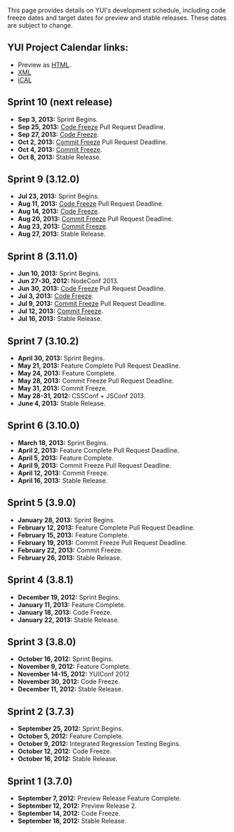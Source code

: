 This page provides details on YUI's development schedule, including code freeze dates and target dates for preview and stable releases. These dates are subject to change.

YUI Project Calendar links:
--------------------------- 
* Preview as [HTML](https://www.google.com/calendar/embed?src=fcde7kbrqnu7iccq9ofi9lqqf8%40group.calendar.google.com&ctz=America/Los_Angeles).
* [XML](https://www.google.com/calendar/feeds/fcde7kbrqnu7iccq9ofi9lqqf8%40group.calendar.google.com/public/basic)
* [iCAL](https://www.google.com/calendar/ical/fcde7kbrqnu7iccq9ofi9lqqf8%40group.calendar.google.com/public/basic.ics)

<a id="next-release"></a>

Sprint 10 (next release)
--------------------------
* **Sep 3, 2013:** Sprint Begins.
* **Sep 25, 2013:** [Code Freeze](https://github.com/yui/yui3/wiki/Contribution-Standards#code-freeze) Pull Request Deadline.
* **Sep 27, 2013:** [Code Freeze](https://github.com/yui/yui3/wiki/Contribution-Standards#code-freeze).
* **Oct 2, 2013:** [Commit Freeze](https://github.com/yui/yui3/wiki/Contribution-Standards#commit-freeze) Pull Request Deadline.
* **Oct 4, 2013:** [Commit Freeze](https://github.com/yui/yui3/wiki/Contribution-Standards#commit-freeze).
* **Oct 8, 2013:** Stable Release.

Sprint 9 (3.12.0)
-----------------------
* **Jul 23, 2013:** Sprint Begins.
* **Aug 11, 2013:** [Code Freeze](https://github.com/yui/yui3/wiki/Contribution-Standards#code-freeze) Pull Request Deadline.
* **Aug 14, 2013:** [Code Freeze](https://github.com/yui/yui3/wiki/Contribution-Standards#code-freeze).
* **Aug 20, 2013:** [Commit Freeze](https://github.com/yui/yui3/wiki/Contribution-Standards#commit-freeze) Pull Request Deadline.
* **Aug 23, 2013:** [Commit Freeze](https://github.com/yui/yui3/wiki/Contribution-Standards#commit-freeze).
* **Aug 27, 2013:** Stable Release.

Sprint 8 (3.11.0)
------------------
* **Jun 10, 2013:** Sprint Begins.
* **Jun 27-30, 2012:** NodeConf 2013.
* **Jun 30, 2013:** [Code Freeze](https://github.com/yui/yui3/wiki/Contribution-Standards#code-freeze) Pull Request Deadline.
* **Jul 3, 2013:** [Code Freeze](https://github.com/yui/yui3/wiki/Contribution-Standards#code-freeze).
* **Jul 9, 2013:** [Commit Freeze](https://github.com/yui/yui3/wiki/Contribution-Standards#commit-freeze) Pull Request Deadline.
* **Jul 12, 2013:** [Commit Freeze](https://github.com/yui/yui3/wiki/Contribution-Standards#commit-freeze).
* **Jul 16, 2013:** Stable Release.

Sprint 7 (3.10.2)
------------------
* **April 30, 2013:** Sprint Begins.
* **May 21, 2013:** Feature Complete Pull Request Deadline.
* **May 24, 2013:** Feature Complete.
* **May 28, 2013:** Commit Freeze Pull Request Deadline.
* **May 31, 2013:** Commit Freeze.
* **May 28-31, 2012:** CSSConf + JSConf 2013.
* **June 4, 2013:** Stable Release.

Sprint 6 (3.10.0)
------------------
* **March 18, 2013:** Sprint Begins.
* **April 2, 2013:** Feature Complete Pull Request Deadline.
* **April 5, 2013:** Feature Complete.
* **April 9, 2013:** Commit Freeze Pull Request Deadline.
* **April 12, 2013:** Commit Freeze.
* **April 16, 2013:** Stable Release.
 
Sprint 5 (3.9.0)
------------------
* **January 28, 2013:** Sprint Begins.
* **February 12, 2013:** Feature Complete Pull Request Deadline.
* **February 15, 2013:** Feature Complete.
* **February 19, 2013:** Commit Freeze Pull Request Deadline.
* **February 22, 2013:** Commit Freeze.
* **February 26, 2013:** Stable Release. 

Sprint 4 (3.8.1)
------------------

* **December 19, 2012:** Sprint Begins.
* **January 11, 2013:** Feature Complete.
* **January 18, 2013:** Code Freeze. 
* **January 22, 2013:** Stable Release.

Sprint 3 (3.8.0)
----------------

* **October 16, 2012:** Sprint Begins.
* **November 9, 2012:** Feature Complete.
* **November 14-15, 2012:** YUIConf 2012
* **November 30, 2012:** Code Freeze. 
* **December 11, 2012:** Stable Release.

Sprint 2 (3.7.3)
----------------

* **September 25, 2012:** Sprint Begins.
* **October 5, 2012:** Feature Complete.
* **October 9, 2012:** Integrated Regression Testing Begins.
* **October 12, 2012:** Code Freeze.
* **October 16, 2012:** Stable Release.

Sprint 1 (3.7.0)
----------------

* **September 7, 2012:** Preview Release Feature Complete.
* **September 12, 2012:** Preview Release 2.
* **September 14, 2012:** Code Freeze.
* **September 18, 2012:** Stable Release.